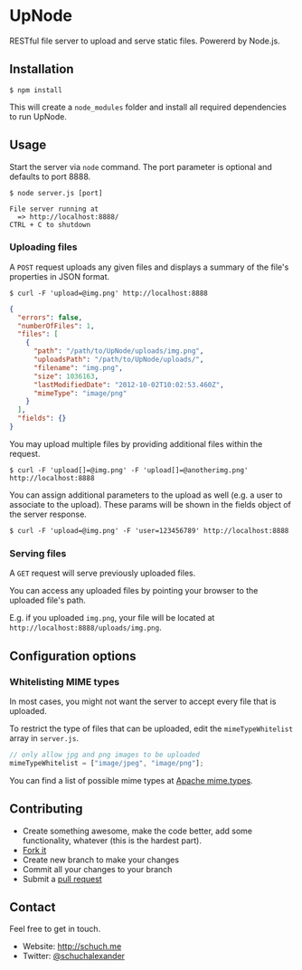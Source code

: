 # UpNode

RESTful file server to upload and serve static files. Powererd by Node.js.


## Installation

```
$ npm install
```
This will create a `node_modules` folder and install all required dependencies to run UpNode.

## Usage

Start the server via `node` command.
The port parameter is optional and defaults to port 8888.

```
$ node server.js [port]

File server running at
  => http://localhost:8888/
CTRL + C to shutdown
```

### Uploading files

A `POST` request uploads any given files and displays a summary of the file's properties in JSON format.

```
$ curl -F 'upload=@img.png' http://localhost:8888
```

```json
{
  "errors": false,
  "numberOfFiles": 1,
  "files": [
    {
      "path": "/path/to/UpNode/uploads/img.png",
      "uploadsPath": "/path/to/UpNode/uploads/",
      "filename": "img.png",
      "size": 1036163,
      "lastModifiedDate": "2012-10-02T10:02:53.460Z",
      "mimeType": "image/png"
    }
  ],
  "fields": {}
}
```

You may upload multiple files by providing additional files within the request.

```
$ curl -F 'upload[]=@img.png' -F 'upload[]=@anotherimg.png' http://localhost:8888
```

You can assign additional parameters to the upload as well (e.g. a user to associate to the upload).
These params will be shown in the fields object of the server response.

```
$ curl -F 'upload=@img.png' -F 'user=123456789' http://localhost:8888
```

### Serving files

A `GET` request will serve previously uploaded files.

You can access any uploaded files by pointing your browser to the uploaded file's path.

E.g. if you uploaded `img.png`, your file will be located at `http://localhost:8888/uploads/img.png`.

## Configuration options

### Whitelisting MIME types

In most cases, you might not want the server to accept every file that is uploaded.

To restrict the type of files that can be uploaded, edit the `mimeTypeWhitelist` array in `server.js`.

```javascript
// only allow jpg and png images to be uploaded 
mimeTypeWhitelist = ["image/jpeg", "image/png"];
```
You can find a list of possible mime types at [Apache mime.types](http://svn.apache.org/repos/asf/httpd/httpd/trunk/docs/conf/mime.types).


## Contributing

* Create something awesome, make the code better, add some functionality,
  whatever (this is the hardest part).
* [Fork it](http://help.github.com/forking/)
* Create new branch to make your changes
* Commit all your changes to your branch
* Submit a [pull request](http://help.github.com/pull-requests/)

## Contact

Feel free to get in touch.

* Website: <http://schuch.me> 
* Twitter: [@schuchalexander](http://twitter.com/schuchalexander)
